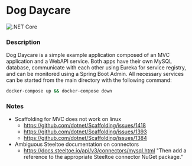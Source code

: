 # Dog Daycare  
![.NET Core](https://github.com/tscrypter/dotnet_exercise/workflows/.NET%20Core/badge.svg)  

### Description
Dog Daycare is a simple example application composed of an MVC application and a WebAPI service. Both apps have their own 
MySQL database, communicate with each other using Eureka for service registry, and can be monitored using a Spring Boot Admin. 
All necessary services can be started from the main directory with the following command:  
```bash
docker-compose up && docker-compose down
```


### Notes  
  - Scaffolding for MVC does not work on linux
    - https://github.com/dotnet/Scaffolding/issues/1418
    - https://github.com/dotnet/Scaffolding/issues/1393
    - https://github.com/dotnet/Scaffolding/issues/1384
  - Ambiguous Steeltoe documentation on connectors
    - https://docs.steeltoe.io/api/v3/connectors/mysql.html "Then add a reference to the appropriate Steeltoe connector NuGet package."
